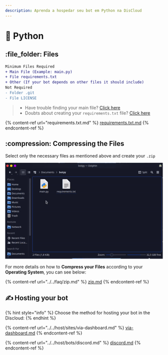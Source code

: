 ```yaml
---
description: Aprenda a hospedar seu bot em Python na DisCloud
---
```


# 🐍 Python

## :file\_folder: Files

```diff
Minimum Files Required
+ Main File (Example: main.py)
+ File requirements.txt
+ Other (If your bot depends on other files it should include)
Not Required
- Folder .git
- File LICENSE
```

> * Have trouble finding your main file? [Click here](../../faq/arquivo-principal.md#arquivos-principais-gerais)
> * Doubts about creating your `requirements.txt` file? [Click here](requirements.txt.md)

{% content-ref url="requirements.txt.md" %}
[requirements.txt.md](requirements.txt.md)
{% endcontent-ref %}

## :compression: Compressing the Files

Select only the necessary files as mentioned above and create your `.zip`

![](../../../.gitbook/assets/py-zip.gif)

For more details on how to **Compress your Files** according to your **Operating System**, you can see below:

{% content-ref url="../../faq/zip.md" %}
[zip.md](../../faq/zip.md)
{% endcontent-ref %}

## ✍ Hosting your bot

{% hint style="info" %}
Choose the method for hosting your bot in the Discloud:
{% endhint %}

{% content-ref url="../../host/sites/via-dashboard.md" %}
[via-dashboard.md](../../host/sites/via-dashboard.md)
{% endcontent-ref %}

{% content-ref url="../../host/bots/discord.md" %}
[discord.md](../../host/bots/discord.md)
{% endcontent-ref %}
